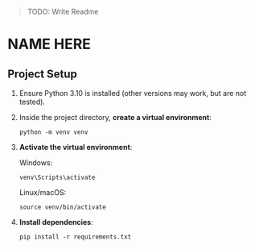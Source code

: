> TODO: Write Readme
# NAME HERE

## Project Setup
1. Ensure Python 3.10 is installed (other versions may work, but are not tested).
2. Inside the project directory, **create a virtual environment**:
	```
	python -m venv venv
	```
3. **Activate the virtual environment**:

	Windows:
	```
	venv\Scripts\activate
	```
	Linux/macOS:
	```
	source venv/bin/activate
	```
4. **Install dependencies**:
	```
	pip install -r requirements.txt
	```
